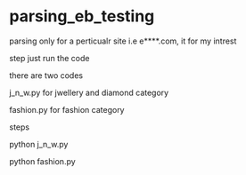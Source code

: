parsing_eb_testing
==================

parsing only for a perticualr site i.e e****.com, it for my intrest 

step just run the code 

there are two codes 

j_n_w.py for jwellery and diamond category 

fashion.py for fashion category 

steps


python  j_n_w.py

python  fashion.py 
